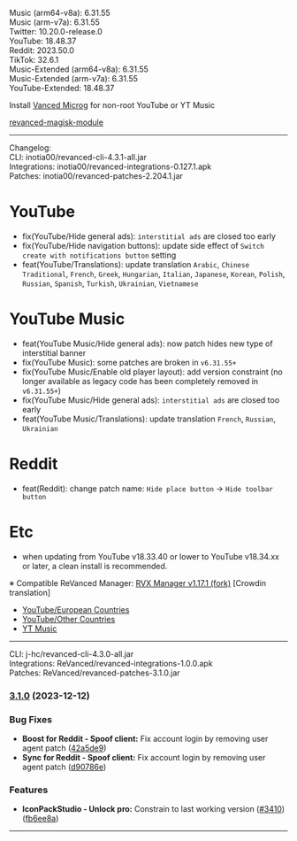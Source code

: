 Music (arm64-v8a): 6.31.55  
Music (arm-v7a): 6.31.55  
Twitter: 10.20.0-release.0  
YouTube: 18.48.37  
Reddit: 2023.50.0  
TikTok: 32.6.1  
Music-Extended (arm64-v8a): 6.31.55  
Music-Extended (arm-v7a): 6.31.55  
YouTube-Extended: 18.48.37  

Install [Vanced Microg](https://github.com/TeamVanced/VancedMicroG/releases) for non-root YouTube or YT Music  

[revanced-magisk-module](https://github.com/j-hc/revanced-magisk-module)  

---
Changelog:  
CLI: inotia00/revanced-cli-4.3.1-all.jar  
Integrations: inotia00/revanced-integrations-0.127.1.apk  
Patches: inotia00/revanced-patches-2.204.1.jar  

YouTube
==
- fix(YouTube/Hide general ads): `interstitial ads` are closed too early
- fix(YouTube/Hide navigation buttons): update side effect of `Switch create with notifications button` setting
- feat(YouTube/Translations): update translation
`Arabic`, `Chinese Traditional`, `French`, `Greek`, `Hungarian`, `Italian`, `Japanese`, `Korean`, `Polish`, `Russian`, `Spanish`, `Turkish`, `Ukrainian`, `Vietnamese`


YouTube Music
==
- feat(YouTube Music/Hide general ads): now patch hides new type of interstitial banner
- fix(YouTube Music): some patches are broken in `v6.31.55+`
- fix(YouTube Music/Enable old player layout): add version constraint (no longer available as legacy code has been completely removed in `v6.31.55+`)
- fix(YouTube Music/Hide general ads): `interstitial ads` are closed too early
- feat(YouTube Music/Translations): update translation
`French`, `Russian`, `Ukrainian`


Reddit
==
- feat(Reddit): change patch name: `Hide place button` → `Hide toolbar button`

Etc
==
- when updating from YouTube v18.33.40 or lower to YouTube v18.34.xx or later, a clean install is recommended.

※ Compatible ReVanced Manager: [RVX Manager v1.17.1 (fork)](https://github.com/inotia00/revanced-manager/releases/tag/v1.17.1)
[Crowdin translation]
- [YouTube/European Countries](https://crowdin.com/project/revancedextendedeu)
- [YouTube/Other Countries](https://crowdin.com/project/revancedextended)
- [YT Music](https://crowdin.com/project/revancedmusicextended)

---
CLI: j-hc/revanced-cli-4.3.0-all.jar  
Integrations: ReVanced/revanced-integrations-1.0.0.apk  
Patches: ReVanced/revanced-patches-3.1.0.jar  

### [3.1.0](https://github.com/ReVanced/revanced-patches/compare/v3.0.1...v3.1.0) (2023-12-12)


### Bug Fixes

* **Boost for Reddit - Spoof client:** Fix account login by removing user agent patch ([42a5de9](https://github.com/ReVanced/revanced-patches/commit/42a5de98becee7fc027c3e7143e071a3447f7077))
* **Sync for Reddit - Spoof client:** Fix account login by removing user agent patch ([d90786e](https://github.com/ReVanced/revanced-patches/commit/d90786e26d9c0e581284aab0d9d6d5097da2bfda))


### Features

* **IconPackStudio - Unlock pro:** Constrain to last working version ([#3410](https://github.com/ReVanced/revanced-patches/issues/3410)) ([fb6ee8a](https://github.com/ReVanced/revanced-patches/commit/fb6ee8a8976b64477171f70229e161188c39efcd))




---  
